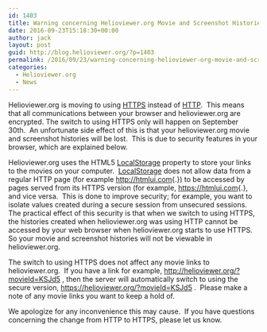 ```yaml
---
id: 1403
title: Warning concerning Helioviewer.org Movie and Screenshot Histories
date: 2016-09-23T15:18:30+00:00
author: jack
layout: post
guid: http://blog.helioviewer.org/?p=1403
permalink: /2016/09/23/warning-concerning-helioviewer-org-movie-and-screenshot-histories/
categories:
  - Helioviewer.org
  - News
---
```

Helioviewer.org is moving to using [HTTPS](https://en.wikipedia.org/wiki/HTTPS) instead of [HTTP](https://en.wikipedia.org/wiki/Hypertext_Transfer_Protocol).  This means that <span class="_Tgc">all communications between your browser and helioviewer.org are encrypted. The switch to using HTTPS only will happen on September 30th.  An unfortunate side effect of this is that your helioviewer.org movie and screenshot histories will be lost.  This is due to security features in your browser, which are explained below.<br /> </span>

Helioviewer.org uses the HTML5 [LocalStorage](https://developer.mozilla.org/en-US/docs/Web/API/Window/localStorage) property to store your links to the movies on your computer.  [LocalStorage](https://en.wikipedia.org/wiki/Web_storage) does not allow data from a regular HTTP page (for example <http://htmlui.com>{.}) to be accessed by pages served from its HTTPS version (for example, <https://htmlui.com>{.}, and vice versa.  This is done to improve security; for example, you want to isolate values created during a secure session from unsecured sessions.  The practical effect of this security is that when we switch to using HTTPS, the histories created when helioviewer.org was using HTTP cannot be accessed by your web browser when helioviewer.org starts to use HTTPS.  So your movie and screenshot histories will not be viewable in helioviewer.org.

The switch to using HTTPS does not affect any movie links to helioviewer.org.  If you have a link for example, <http://helioviewer.org/?movieId=KSJd5> , then the server will automatically switch to using the secure version, <https://helioviewer.org/?movieId=KSJd5> .  Please make a note of any movie links you want to keep a hold of.

We apologize for any inconvenience this may cause.  If you have questions concerning the change from HTTP to HTTPS, please let us know.



